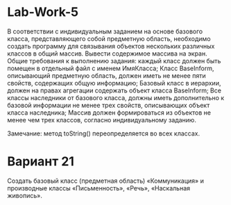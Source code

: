 # Lab-Work-5

В соответствии с индивидуальным заданием на основе базового класса, представляющего собой предметную область, необходимо создать программу для связывания объектов нескольких различных классов в общий массив. Вывести содержимое массива на экран. Общие требования к выполнению задания:
каждый класс должен быть помещен в отдельный файл с именем ИмяКласса;
Класс BaseInform, описывающий предметную область, должен иметь не менее пяти свойств, содержащих общую информацию;
Базовый класс в иерархии, должен на правах агрегации содержать объект класса BaseInform;
Все классы наследники от базового класса, должны иметь дополнительно к базовой информации не менее трех свойств, описывающих объект класса наследника;
Массив должен формироваться из объектов не менее чем трех классов, согласно индивидуальному заданию.

Замечание: метод toString() переопределяется во всех классах.

# Вариант 21
Создать базовый класс (предметная область) «Коммуникация» и производные классы «Письменность», «Речь», «Наскальная живопись».
